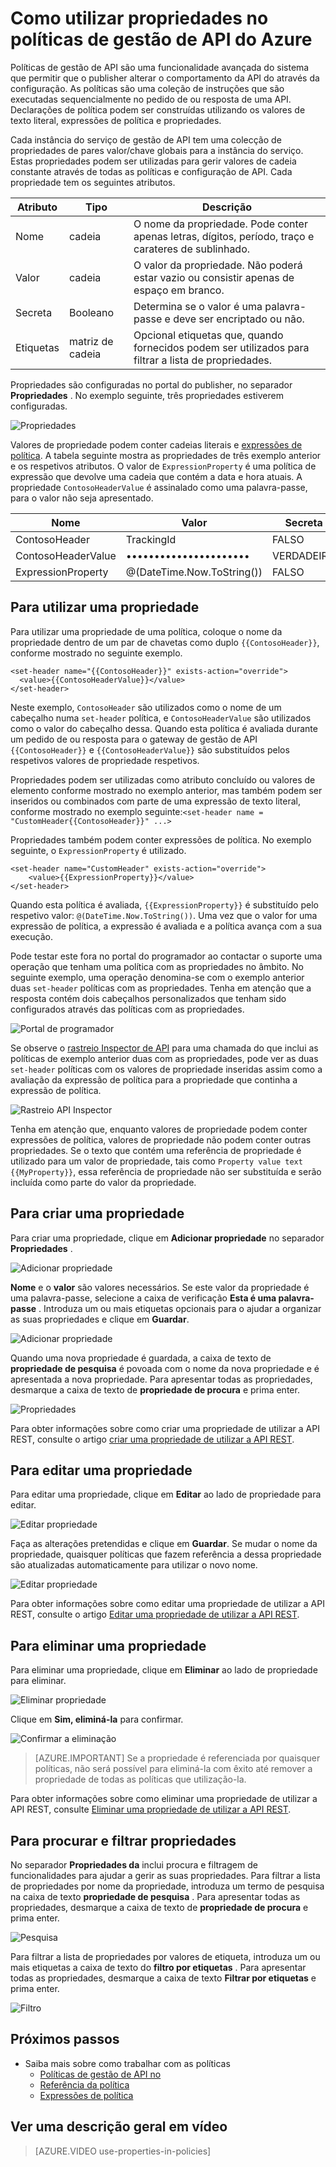 <properties 
    pageTitle="Como utilizar propriedades no políticas de gestão de API do Azure" 
    description="Saiba como utilizar propriedades no políticas de gestão de API do Azure." 
    services="api-management" 
    documentationCenter="" 
    authors="steved0x" 
    manager="erikre" 
    editor=""/>

<tags 
    ms.service="api-management" 
    ms.workload="mobile" 
    ms.tgt_pltfrm="na" 
    ms.devlang="na" 
    ms.topic="article" 
    ms.date="10/25/2016" 
    ms.author="sdanie"/>


# <a name="how-to-use-properties-in-azure-api-management-policies"></a>Como utilizar propriedades no políticas de gestão de API do Azure

Políticas de gestão de API são uma funcionalidade avançada do sistema que permitir que o publisher alterar o comportamento da API do através da configuração. As políticas são uma coleção de instruções que são executadas sequencialmente no pedido de ou resposta de uma API. Declarações de política podem ser construídas utilizando os valores de texto literal, expressões de política e propriedades. 

Cada instância do serviço de gestão de API tem uma colecção de propriedades de pares valor/chave globais para a instância do serviço. Estas propriedades podem ser utilizadas para gerir valores de cadeia constante através de todas as políticas e configuração de API. Cada propriedade tem os seguintes atributos.


| Atributo | Tipo            | Descrição                                                                                             |
|-----------|-----------------|---------------------------------------------------------------------------------------------------------|
| Nome      | cadeia          | O nome da propriedade. Pode conter apenas letras, dígitos, período, traço e carateres de sublinhado. |
| Valor     | cadeia          | O valor da propriedade. Não poderá estar vazio ou consistir apenas de espaço em branco.                           |
| Secreta    | Booleano         | Determina se o valor é uma palavra-passe e deve ser encriptado ou não.                                |
| Etiquetas      | matriz de cadeia | Opcional etiquetas que, quando fornecidos podem ser utilizados para filtrar a lista de propriedades.                               |

Propriedades são configuradas no portal do publisher, no separador **Propriedades** . No exemplo seguinte, três propriedades estiverem configuradas.

![Propriedades][api-management-properties]

Valores de propriedade podem conter cadeias literais e [expressões de política](https://msdn.microsoft.com/library/azure/dn910913.aspx). A tabela seguinte mostra as propriedades de três exemplo anterior e os respetivos atributos. O valor de `ExpressionProperty` é uma política de expressão que devolve uma cadeia que contém a data e hora atuais. A propriedade `ContosoHeaderValue` é assinalado como uma palavra-passe, para o valor não seja apresentado.

| Nome               | Valor                      | Secreta | Etiquetas    |
|--------------------|----------------------------|--------|---------|
| ContosoHeader      | TrackingId                 | FALSO  | Contoso |
| ContosoHeaderValue | ••••••••••••••••••••••     | VERDADEIRO   | Contoso |
| ExpressionProperty | @(DateTime.Now.ToString()) | FALSO  |         |

## <a name="to-use-a-property"></a>Para utilizar uma propriedade

Para utilizar uma propriedade de uma política, coloque o nome da propriedade dentro de um par de chavetas como duplo `{{ContosoHeader}}`, conforme mostrado no seguinte exemplo.

    <set-header name="{{ContosoHeader}}" exists-action="override">
      <value>{{ContosoHeaderValue}}</value>
    </set-header>

Neste exemplo, `ContosoHeader` são utilizados como o nome de um cabeçalho numa `set-header` política, e `ContosoHeaderValue` são utilizados como o valor do cabeçalho dessa. Quando esta política é avaliada durante um pedido de ou resposta para o gateway de gestão de API `{{ContosoHeader}}` e `{{ContosoHeaderValue}}` são substituídos pelos respetivos valores de propriedade respetivos.

Propriedades podem ser utilizadas como atributo concluído ou valores de elemento conforme mostrado no exemplo anterior, mas também podem ser inseridos ou combinados com parte de uma expressão de texto literal, conforme mostrado no exemplo seguinte:`<set-header name = "CustomHeader{{ContosoHeader}}" ...>`

Propriedades também podem conter expressões de política. No exemplo seguinte, o `ExpressionProperty` é utilizado.

    <set-header name="CustomHeader" exists-action="override">
        <value>{{ExpressionProperty}}</value>
    </set-header>

Quando esta política é avaliada, `{{ExpressionProperty}}` é substituído pelo respetivo valor: `@(DateTime.Now.ToString())`. Uma vez que o valor for uma expressão de política, a expressão é avaliada e a política avança com a sua execução.

Pode testar este fora no portal do programador ao contactar o suporte uma operação que tenham uma política com as propriedades no âmbito. No seguinte exemplo, uma operação denomina-se com o exemplo anterior duas `set-header` políticas com as propriedades. Tenha em atenção que a resposta contém dois cabeçalhos personalizados que tenham sido configurados através das políticas com as propriedades.

![Portal de programador][api-management-send-results]

Se observe o [rastreio Inspector de API](api-management-howto-api-inspector.md) para uma chamada do que inclui as políticas de exemplo anterior duas com as propriedades, pode ver as duas `set-header` políticas com os valores de propriedade inseridas assim como a avaliação da expressão de política para a propriedade que continha a expressão de política.

![Rastreio API Inspector][api-management-api-inspector-trace]

Tenha em atenção que, enquanto valores de propriedade podem conter expressões de política, valores de propriedade não podem conter outras propriedades. Se o texto que contém uma referência de propriedade é utilizado para um valor de propriedade, tais como `Property value text {{MyProperty}}`, essa referência de propriedade não ser substituída e serão incluída como parte do valor da propriedade.

## <a name="to-create-a-property"></a>Para criar uma propriedade

Para criar uma propriedade, clique em **Adicionar propriedade** no separador **Propriedades** .

![Adicionar propriedade][api-management-properties-add-property-menu]

**Nome** e o **valor** são valores necessários. Se este valor da propriedade é uma palavra-passe, selecione a caixa de verificação **Esta é uma palavra-passe** . Introduza um ou mais etiquetas opcionais para o ajudar a organizar as suas propriedades e clique em **Guardar**.

![Adicionar propriedade][api-management-properties-add-property]

Quando uma nova propriedade é guardada, a caixa de texto de **propriedade de pesquisa** é povoada com o nome da nova propriedade e é apresentada a nova propriedade. Para apresentar todas as propriedades, desmarque a caixa de texto de **propriedade de procura** e prima enter.

![Propriedades][api-management-properties-property-saved]

Para obter informações sobre como criar uma propriedade de utilizar a API REST, consulte o artigo [criar uma propriedade de utilizar a API REST](https://msdn.microsoft.com/library/azure/mt651775.aspx#Put).

## <a name="to-edit-a-property"></a>Para editar uma propriedade

Para editar uma propriedade, clique em **Editar** ao lado de propriedade para editar.

![Editar propriedade][api-management-properties-edit]

Faça as alterações pretendidas e clique em **Guardar**. Se mudar o nome da propriedade, quaisquer políticas que fazem referência a dessa propriedade são atualizadas automaticamente para utilizar o novo nome.

![Editar propriedade][api-management-properties-edit-property]

Para obter informações sobre como editar uma propriedade de utilizar a API REST, consulte o artigo [Editar uma propriedade de utilizar a API REST](https://msdn.microsoft.com/library/azure/mt651775.aspx#Patch).

## <a name="to-delete-a-property"></a>Para eliminar uma propriedade

Para eliminar uma propriedade, clique em **Eliminar** ao lado de propriedade para eliminar.

![Eliminar propriedade][api-management-properties-delete]

Clique em **Sim, eliminá-la** para confirmar.

![Confirmar a eliminação][api-management-delete-confirm]

>[AZURE.IMPORTANT] Se a propriedade é referenciada por quaisquer políticas, não será possível para eliminá-la com êxito até remover a propriedade de todas as políticas que utilização-la.

Para obter informações sobre como eliminar uma propriedade de utilizar a API REST, consulte [Eliminar uma propriedade de utilizar a API REST](https://msdn.microsoft.com/library/azure/mt651775.aspx#Delete).

## <a name="to-search-and-filter-properties"></a>Para procurar e filtrar propriedades

No separador **Propriedades da** inclui procura e filtragem de funcionalidades para ajudar a gerir as suas propriedades. Para filtrar a lista de propriedades por nome da propriedade, introduza um termo de pesquisa na caixa de texto **propriedade de pesquisa** . Para apresentar todas as propriedades, desmarque a caixa de texto de **propriedade de procura** e prima enter.

![Pesquisa][api-management-properties-search]

Para filtrar a lista de propriedades por valores de etiqueta, introduza um ou mais etiquetas a caixa de texto do **filtro por etiquetas** . Para apresentar todas as propriedades, desmarque a caixa de texto **Filtrar por etiquetas** e prima enter.

![Filtro][api-management-properties-filter]

## <a name="next-steps"></a>Próximos passos

-   Saiba mais sobre como trabalhar com as políticas
    -   [Políticas de gestão de API no](api-management-howto-policies.md)
    -   [Referência da política](https://msdn.microsoft.com/library/azure/dn894081.aspx)
    -   [Expressões de política](https://msdn.microsoft.com/library/azure/dn910913.aspx)

## <a name="watch-a-video-overview"></a>Ver uma descrição geral em vídeo

> [AZURE.VIDEO use-properties-in-policies]

[api-management-properties]: ./media/api-management-howto-properties/api-management-properties.png
[api-management-properties-add-property]: ./media/api-management-howto-properties/api-management-properties-add-property.png
[api-management-properties-edit-property]: ./media/api-management-howto-properties/api-management-properties-edit-property.png
[api-management-properties-add-property-menu]: ./media/api-management-howto-properties/api-management-properties-add-property-menu.png
[api-management-properties-property-saved]: ./media/api-management-howto-properties/api-management-properties-property-saved.png
[api-management-properties-delete]: ./media/api-management-howto-properties/api-management-properties-delete.png
[api-management-properties-edit]: ./media/api-management-howto-properties/api-management-properties-edit.png
[api-management-delete-confirm]: ./media/api-management-howto-properties/api-management-delete-confirm.png
[api-management-properties-search]: ./media/api-management-howto-properties/api-management-properties-search.png
[api-management-send-results]: ./media/api-management-howto-properties/api-management-send-results.png
[api-management-properties-filter]: ./media/api-management-howto-properties/api-management-properties-filter.png
[api-management-api-inspector-trace]: ./media/api-management-howto-properties/api-management-api-inspector-trace.png

